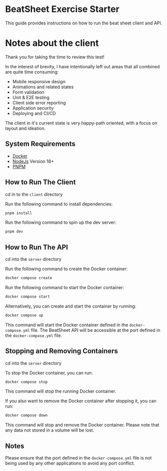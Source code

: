 # BeatSheet Exercise Starter

This guide provides instructions on how to run the beat sheet client and API.

# Notes about the client

Thank you for taking the time to review this test!

In the interest of brevity, I have intentionally left out areas that all combined are quite time consuming:

- Mobile responsive design
- Animations and related states
- Form validation
- Unit & E2E testing
- Client side error reporting
- Application security
- Deploying and CI/CD

The client in it's current state is very happy-path oriented, with a focus on layout and ideation.

## System Requirements

- [Docker](https://www.docker.com/products/docker-desktop)
- [NodeJs](https://nodejs.org/en) Version 18+
- [PNPM](https://pnpm.io/)

## How to Run The Client

cd in to the `client` directory

Run the following command to install dependencies:

```bash
pnpm install
```

Run the following command to spin up the dev server:

```bash
pnpm dev
```

## How to Run The API

cd into the `server` directory

Run the following command to create the Docker container:

```bash
docker compose create
```

Run the following command to start the Docker container:

```bash
docker compose start
```

Alternatively, you can create and start the container by running:

```bash
docker compose up
```

This command will start the Docker container defined in the `docker-compose.yml` file. The BeatSheet API will be accessible at the port defined in the `docker-compose.yml` file.

## Stopping and Removing Containers

cd into the `server` directory

To stop the Docker container, you can run:

```bash
docker compose stop
```

This command will stop the running Docker container.

If you also want to remove the Docker container after stopping it, you can run:

```bash
docker compose down
```

This command will stop and remove the Docker container. Please note that any data not stored in a volume will be lost.

## Notes

Please ensure that the port defined in the `docker-compose.yml` file is not being used by any other applications to avoid any port conflict.
